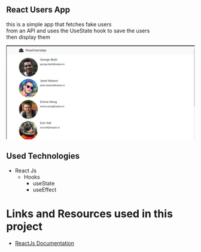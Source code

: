 ## React Users App

this is a simple app that fetches fake users <br />
from an API and uses the UseState hook to save the users <br />
then display them

<img src='/src/assets/images/react-users-app.png' width='700px' />

## Used Technologies
- React Js
    - Hooks
        - useState
        - useEffect

# Links and Resources used in this project
- [ReactJs Documentation](https://reactjs.org/)
